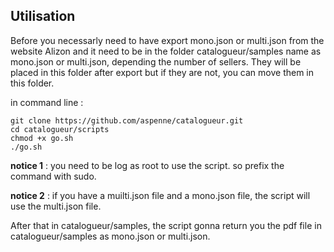## Utilisation

Before you necessarly need to have export mono.json or multi.json from the website Alizon and it need to be in the folder catalogueur/samples name as mono.json or multi.json, depending the number of sellers. They will be placed in this folder after export but if they are not, you can move them in this folder.

in command line :

```
git clone https://github.com/aspenne/catalogueur.git
cd catalogueur/scripts
chmod +x go.sh
./go.sh
```



**notice 1** : you need to be log as root to use the script. so prefix the command with sudo.

**notice 2** : if you have a muilti.json file and a mono.json file, the script will use the multi.json file.

After that in catalogueur/samples, the script gonna return you the pdf file in catalogueur/samples as mono.json or multi.json.

